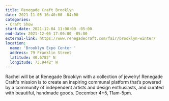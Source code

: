 ```yaml
---
title: Renegade Craft Brooklyn
date: 2021-11-05 16:40:00 -04:00
categories:
- Craft Show
start-date: 2021-12-04 11:00:00 -05:00
end-date: 2021-12-05 17:00:00 -05:00
external-link: https://www.renegadecraft.com/fair/brooklyn-winter/
location:
  name: 'Brooklyn Expo Center '
  address: 79 Franklin Street
  latitude: 40.6782° N
  longitude: 73.9442° W
---
```


Rachel will be at Renegade Brooklyn with a collection of jewelry! Renegade Craft's mission is to create an inspiring communal platform that’s powered by a community of independent artists and design enthusiasts, and curated with beautiful, handmade goods. December 4+5, 11am-5pm. 